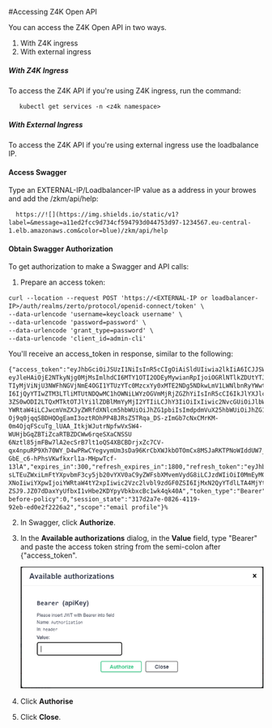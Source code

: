 #Accessing Z4K Open API

You can access the Z4K Open API in two ways.
1. With Z4K ingress
2. With external ingress


##### With Z4K Ingress

To access the Z4K API if you're using Z4K ingress, run the command:

```
   kubectl get services -n <z4k namespace>
```

##### With External Ingress

To access the Z4K API if you're using external ingress use the loadbalance IP.

#### Access Swagger 

Type an EXTERNAL-IP/Loadbalancer-IP value as a address in your browes and add the /zkm/api/help:

      https://![](https://img.shields.io/static/v1?label=&message=a11ed2fcc9d734cf594793d044753d97-1234567.eu-central-1.elb.amazonaws.com&color=blue)/zkm/api/help

#### Obtain Swagger Authorization

To get authorization to make a Swagger and API calls:

1.  Prepare an access token:
```
curl --location --request POST 'https://<EXTERNAL-IP or loadbalancer-IP>/auth/realms/zerto/protocol/openid-connect/token' \
--data-urlencode 'username=keycloack username' \
--data-urlencode 'password=password' \
--data-urlencode 'grant_type=password' \
--data-urlencode 'client_id=admin-cli'
```

   You'll receive an access_token in response, similar to the following: 

```
{"access_token":"eyJhbGciOiJSUzI1NiIsInR5cCIgOiAiSldUIiwia2lkIiA6ICJJSW05NnpxZUN0ajF6TVhkVk83WHMyYzJmNnE4b3BsNG5kelZlWHpMT3FzIn0.
eyJleHAiOjE2NTkyNjg0MjMsImlhdCI6MTY1OTI2ODEyMywianRpIjoiOGRlNTlkZDUtYTJkMy00OGYzLWIzOTAtZWMxNjliOGM2MzA1IiwiaXNzIjoiaHR0cHM6Ly9hZ
TIyMjViNjU3NWFhNGVjNmE4OGI1YTUzYTc0MzcxYy0xMTE2NDg5NDkwLmV1LWNlbnRyYWwtMS5lbGIuYW1hem9uYXdzLmNvbS9hdXRoL3JlYWxtcy96ZXJ0byIsInN1Yi
I6IjQyYTIwZTM3LTliMTUtNDQwMC1hOWNiLWYzOGVmMjRjZGZhYiIsInR5cCI6IkJlYXJlciIsImF6cCI6ImFkbWluLWNsaSIsInNlc3Npb25fc3RhdGUiOiIzMTdkMmE
3ZS0wODI2LTQxMTktOTJlYi1lZDBlMmYyMjI2YTIiLCJhY3IiOiIxIiwic2NvcGUiOiJlbWFpbCBwcm9maWxlIiwiZW1haWxfdmVyaWZpZWQiOmZhbHNlLCJuYW1lIjoi
YWRtaW4iLCJwcmVmZXJyZWRfdXNlcm5hbWUiOiJhZG1pbiIsImdpdmVuX25hbWUiOiJhZG1pbiJ9.nx6CB1jQjUJ72oKWyiFAq6NYlYX6OdwSL7KD5Og4ME_jV9Ufr6
Oj9q0jqqSBDHQOgEamI3oztROhPP4BJRsZ5TRqa_DS-zImGb7cNxCMrKM-0m4OjqFScuTg_lUAA_ItkjWJutrNpfwVxSW4-WUHjbGqZBTiZcaRTBZDCWw6rqeSXaCNSSU
6Nztl85jmFBw7lA2ecSrB7lt1oQS4XBCBDrjxZc7CV-qx4npuRP9Xh70WY_D4wPRwCYegvymUm3sDa96KrCbXWJkbOTOmCx8MSJaRKTPNoWIddUW7_pd7h8iLDQkBXJu
GbE_c6-hPhsVKwfkxrl1a-MHpwTcf-13lA","expires_in":300,"refresh_expires_in":1800,"refresh_token":"eyJhbGciOiJIUzI1NiIsInR5cCIgOiAiS
sLTEuZWxiLmFtYXpvbmF3cy5jb20vYXV0aC9yZWFsbXMvemVydG8iLCJzdWIiOiI0MmEyMGUzNy05YjE1LTQ0MDAtYTljYi1mMzhlZjI0Y2RmYWIiLCJ0eXAiOiJSZWZyZ
XNoIiwiYXpwIjoiYWRtaW4tY2xpIiwic2Vzc2lvbl9zdGF0ZSI6IjMxN2QyYTdlLTA4MjYtNDExOS05MmViLWVkMGUyZjIyMjZhMiIsInNjb3BlIjoiZW1haWwgcHJvZmls
ZSJ9.JZ07dDaxYyUfbxI1vHbe2KDYpyVbkbxcBc1wk4qk40A","token_type":"Bearer","not-before-policy":0,"session_state":"317d2a7e-0826-4119-
92eb-ed0e2f2226a2","scope":"email profile"}% 
```

2.  In Swagger, click **Authorize**. 
3.  In the **Available authorizations** dialog, in the **Value** field, type "Bearer" and paste the access token string from the semi-colon after {"access_token".

    ![Authorize](Images/authorization.png?raw=true)
   
4.  Click **Authorise** 
5.  Click **Close**.

